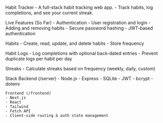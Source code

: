 Habit Tracker
    - A full-stack habit tracking web app.
    - Track habits, log completions, and see your current streak.

Live Features (So Far)
    - Authentication
    - User registration and login
    - Adding and removing habits
    - Secure password hashing
    - JWT-based authentication

Habits
    - Create, read, update, and delete habits
    - Store frequency

Habit Logs
    - Log completions with optional back-dated entries
    - Prevent duplicate logs per habit per day

Streaks
    - Calculate streaks based on frequency (weekly, daily, custom)


Stack
    Backend (/server)
    - Node.js
    - Express
    - SQLite
    - JWT
    - bcrypt
    - dotenv

    Frontend (/frontend)
    - Next.js
    - React
    - Tailwind
    - Fetch API
    - Client-side routing & auth state management